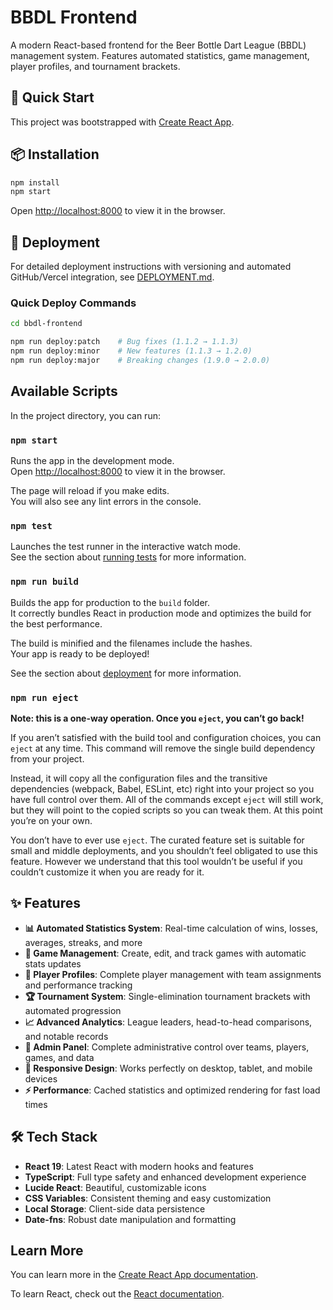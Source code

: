 # BBDL Frontend

A modern React-based frontend for the Beer Bottle Dart League (BBDL) management system. Features automated statistics, game management, player profiles, and tournament brackets.

## 🚀 Quick Start

This project was bootstrapped with [Create React App](https://github.com/facebook/create-react-app).

## 📦 Installation

```bash
npm install
npm start
```

Open [http://localhost:8000](http://localhost:8000) to view it in the browser.

## 🚢 Deployment

For detailed deployment instructions with versioning and automated GitHub/Vercel integration, see [DEPLOYMENT.md](./DEPLOYMENT.md).

### Quick Deploy Commands
```bash
cd bbdl-frontend

npm run deploy:patch    # Bug fixes (1.1.2 → 1.1.3)
npm run deploy:minor    # New features (1.1.3 → 1.2.0)
npm run deploy:major    # Breaking changes (1.9.0 → 2.0.0)
```

## Available Scripts

In the project directory, you can run:

### `npm start`

Runs the app in the development mode.\
Open [http://localhost:8000](http://localhost:8000) to view it in the browser.

The page will reload if you make edits.\
You will also see any lint errors in the console.

### `npm test`

Launches the test runner in the interactive watch mode.\
See the section about [running tests](https://facebook.github.io/create-react-app/docs/running-tests) for more information.

### `npm run build`

Builds the app for production to the `build` folder.\
It correctly bundles React in production mode and optimizes the build for the best performance.

The build is minified and the filenames include the hashes.\
Your app is ready to be deployed!

See the section about [deployment](https://facebook.github.io/create-react-app/docs/deployment) for more information.

### `npm run eject`

**Note: this is a one-way operation. Once you `eject`, you can’t go back!**

If you aren’t satisfied with the build tool and configuration choices, you can `eject` at any time. This command will remove the single build dependency from your project.

Instead, it will copy all the configuration files and the transitive dependencies (webpack, Babel, ESLint, etc) right into your project so you have full control over them. All of the commands except `eject` will still work, but they will point to the copied scripts so you can tweak them. At this point you’re on your own.

You don’t have to ever use `eject`. The curated feature set is suitable for small and middle deployments, and you shouldn’t feel obligated to use this feature. However we understand that this tool wouldn’t be useful if you couldn’t customize it when you are ready for it.

## ✨ Features

- **📊 Automated Statistics System**: Real-time calculation of wins, losses, averages, streaks, and more
- **🎯 Game Management**: Create, edit, and track games with automatic stats updates
- **👥 Player Profiles**: Complete player management with team assignments and performance tracking
- **🏆 Tournament System**: Single-elimination tournament brackets with automated progression
- **📈 Advanced Analytics**: League leaders, head-to-head comparisons, and notable records
- **🔧 Admin Panel**: Complete administrative control over teams, players, games, and data
- **📱 Responsive Design**: Works perfectly on desktop, tablet, and mobile devices
- **⚡ Performance**: Cached statistics and optimized rendering for fast load times

## 🛠️ Tech Stack

- **React 19**: Latest React with modern hooks and features
- **TypeScript**: Full type safety and enhanced development experience
- **Lucide React**: Beautiful, customizable icons
- **CSS Variables**: Consistent theming and easy customization
- **Local Storage**: Client-side data persistence
- **Date-fns**: Robust date manipulation and formatting

## Learn More

You can learn more in the [Create React App documentation](https://facebook.github.io/create-react-app/docs/getting-started).

To learn React, check out the [React documentation](https://reactjs.org/).
